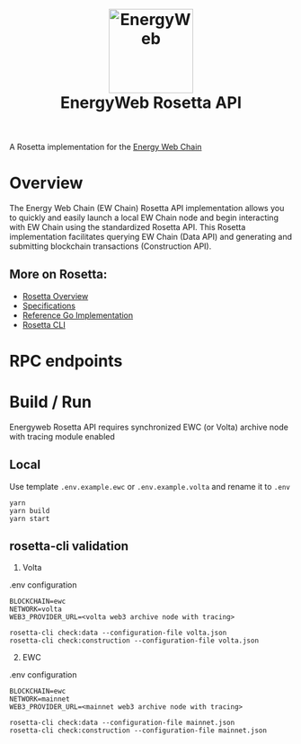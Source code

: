 <h1 align="center">
  <br>
  <a href="https://www.energyweb.org/"><img src="https://www.energyweb.org/wp-content/uploads/2019/04/logo-brand.png" alt="EnergyWeb" width="150"></a>
  <br>
  EnergyWeb Rosetta API
  <br>
  <br>
</h1>

A Rosetta implementation for the [Energy Web Chain](https://energyweb.org)

# Overview
The Energy Web Chain (EW Chain) Rosetta API implementation allows you to quickly and easily launch a local EW Chain node and begin interacting with EW Chain using the standardized Rosetta API. This Rosetta implementation facilitates querying EW Chain (Data API) and generating and submitting blockchain transactions (Construction API).

## More on Rosetta:
* [Rosetta Overview](https://www.rosetta-api.org/)
* [Specifications](https://github.com/coinbase/rosetta-specifications)
* [Reference Go Implementation](https://github.com/coinbase/rosetta-sdk-go)
* [Rosetta CLI](https://github.com/coinbase/rosetta-cli)

# RPC endpoints

# Build / Run

Energyweb Rosetta API requires synchronized EWC (or Volta) archive node with tracing module enabled

## Local

Use template `.env.example.ewc` or `.env.example.volta` and rename it to `.env` 

```
yarn
yarn build
yarn start
```

## rosetta-cli validation

1. Volta

.env configuration

```shell
BLOCKCHAIN=ewc
NETWORK=volta
WEB3_PROVIDER_URL=<volta web3 archive node with tracing>
```

```shell
rosetta-cli check:data --configuration-file volta.json
rosetta-cli check:construction --configuration-file volta.json
```
2. EWC

.env configuration

```shell
BLOCKCHAIN=ewc
NETWORK=mainnet
WEB3_PROVIDER_URL=<mainnet web3 archive node with tracing>
```

```shell
rosetta-cli check:data --configuration-file mainnet.json
rosetta-cli check:construction --configuration-file mainnet.json
```
